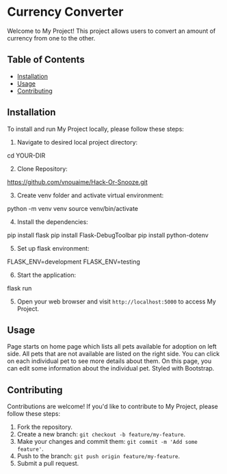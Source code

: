 # Currency Converter

Welcome to My Project! This project allows users to convert an amount of currency from one to the other.  

## Table of Contents
- [Installation](#installation)
- [Usage](#usage)
- [Contributing](#contributing)

## Installation

To install and run My Project locally, please follow these steps:

1. Navigate to desired local project directory:

cd YOUR-DIR

2. Clone Repository:

https://github.com/vnouaime/Hack-Or-Snooze.git

3. Create venv folder and activate virtual environment:

python -m venv venv
source venv/bin/activate

4. Install the dependencies:

pip install flask
pip install Flask-DebugToolbar
pip install python-dotenv

5. Set up flask environment:

FLASK_ENV=development
FLASK_ENV=testing

6. Start the application:

flask run

5. Open your web browser and visit `http://localhost:5000` to access My Project.

## Usage

Page starts on home page which lists all pets available for adoption on left side. All pets that are not available are listed on the right side. You can click on each individual pet to see more details about them. On this page, you can edit some information about the individual pet. Styled with Bootstrap.

## Contributing

Contributions are welcome! If you'd like to contribute to My Project, please follow these steps:

1. Fork the repository.
2. Create a new branch: `git checkout -b feature/my-feature`.
3. Make your changes and commit them: `git commit -m 'Add some feature'`.
4. Push to the branch: `git push origin feature/my-feature`.
5. Submit a pull request.
 